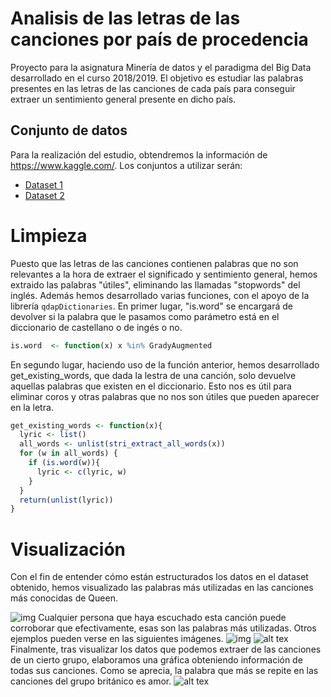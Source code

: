 # Analisis de las letras de las canciones por país de procedencia
Proyecto para la asignatura Minería de datos y el paradigma del Big Data desarrollado en el curso 2018/2019. El objetivo es estudiar las palabras presentes en las letras de las canciones de cada país para conseguir extraer un sentimiento general presente en dicho país.

## Conjunto de datos
Para la realización del estudio, obtendremos la información de https://www.kaggle.com/. Los conjuntos a utilizar serán: 
* [Dataset 1](https://www.kaggle.com/mousehead/songlyrics)
* [Dataset 2](https://www.kaggle.com/gyani95/380000-lyrics-from-metrolyrics)

# Limpieza
Puesto que las letras de las canciones contienen palabras que no son relevantes a la hora de extraer el significado y sentimiento general, hemos extraido las palabras "útiles", eliminando las llamadas "stopwords" del inglés. Además hemos desarrollado varias funciones, con el apoyo de la librería ```qdapDictionaries```. En primer lugar, "is.word" se encargará de devolver si la palabra que le pasamos como parámetro está en el diccionario de castellano o de ingés o no.
```R
is.word  <- function(x) x %in% GradyAugmented
```
En segundo lugar, haciendo uso de la función anterior, hemos desarrollado get_existing_words, que dada la lestra de una canción, solo devuelve aquellas palabras que existen en el diccionario. Esto nos es útil para eliminar coros y otras palabras que no nos son útiles que pueden aparecer en la letra.
```R
get_existing_words <- function(x){
  lyric <- list()
  all_words <- unlist(stri_extract_all_words(x))
  for (w in all_words) {
    if (is.word(w)){
      lyric <- c(lyric, w)
    }
  }
  return(unlist(lyric))
}
```
# Visualización
Con el fin de entender cómo están estructurados los datos en el dataset obtenido, hemos visualizado las palabras más utilizadas en las canciones más conocidas de Queen.

![img](https://github.com/paulamlago/song-data-analysis/blob/master/Memoria/Imagenes/AnotherOneBitesTheDust.png)
Cualquier persona que haya escuchado esta canción puede corroborar que efectivamente, esas son las palabras más utilizadas. Otros ejemplos pueden verse en las siguientes imágenes.
![img](https://github.com/paulamlago/song-data-analysis/blob/master/Memoria/Imagenes/killerqueen.png)
![alt tex](https://github.com/paulamlago/song-data-analysis/blob/master/Memoria/Imagenes/loveofmylife.png)
Finalmente, tras visualizar los datos que podemos extraer de las canciones de un cierto grupo, elaboramos una gráfica obteniendo información de todas sus canciones. Como se aprecia, la palabra que más se repite en las canciones del grupo británico es amor.
![alt tex](https://github.com/paulamlago/song-data-analysis/blob/master/Memoria/Imagenes/queen_most_used_words.png)
